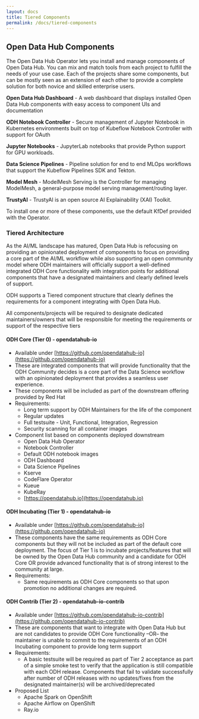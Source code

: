 ```yaml
---
layout: docs
title: Tiered Components
permalink: /docs/tiered-components
---
```


## Open Data Hub Components

The Open Data Hub Operator lets you install and manage components of Open Data Hub. You can mix and match tools from each project to fulfill the needs of your use case. Each of the projects share some components, but can be mostly seen as an extension of each other to provide a complete solution for both novice and skilled enterprise users.

**Open Data Hub Dashboard** -
A web dashboard that displays installed Open Data Hub components with easy access to component UIs and documentation

**ODH Notebook Controller** -
Secure management of Jupyter Notebook in Kubernetes environments built on top of Kubeflow Notebook Controller with support for OAuth

**Jupyter Notebooks** - JupyterLab notebooks that provide Python support for GPU workloads.

**Data Science Pipelines** - Pipeline solution for end to end MLOps workflows that support the Kubeflow Pipelines SDK and Tekton.

**Model Mesh** - ModelMesh Serving is the Controller for managing ModelMesh, a general-purpose model serving management/routing layer.

**TrustyAI** - TrustyAI is an open source AI Explainability (XAI) Toolkit.

To install one or more of these components, use the default KfDef provided with the Operator.

### Tiered Architecture

As the AI/ML landscape has matured, Open Data Hub is refocusing on providing an opinionated deployment of components to focus on providing a core part of the AI/ML workflow while also supporting an open community model where ODH maintainers will officially support a well-defined integrated ODH Core functionality with integration points for additional components that have a designated maintainers and clearly defined levels of support.

ODH supports a Tiered component structure that clearly defines the requirements for a component integrating with Open Data Hub.

All components/projects will be required to designate dedicated maintainers/owners that will be responsible for meeting the requirements or support of the respective tiers

#### ODH Core (Tier 0) - opendatahub-io
* Available under [https://github.com/opendatahub-io](https://github.com/opendatahub-io)
* These are integrated components that will provide functionality that the ODH Community decides is a core part of the Data Science workflow with an opinionated deployment that provides a seamless user experience.
* These components will be included as part of the downstream offering provided by Red Hat
* Requirements:
  * Long term support by ODH Maintainers for the life of the component
  * Regular updates
  * Full testsuite - Unit, Functional, Integration, Regression
  * Security scanning for all container images
* Component list based on components deployed downstream
  * Open Data Hub Operator
  * Notebook Controller
  * Default ODH notebook images
  * ODH Dashboard
  * Data Science Pipelines
  * Kserve
  * CodeFlare Operator
  * Kueue
  * KubeRay
  * [https://opendatahub.io](https://opendatahub.io)

#### ODH Incubating (Tier 1) - opendatahub-io
* Available under [https://github.com/opendatahub-io](https://github.com/opendatahub-io)
* These components have the same requirements as ODH Core components but they will not be included as part of the default core deployment.  The focus of Tier 1 is to incubate projects/features that will be owned by the Open Data Hub community and a candidate for ODH Core OR provide advanced functionality that is of strong interest to the community at large.
* Requirements:
  * Same requirements as ODH Core components so that upon promotion no additional changes are required.

#### ODH Contrib (Tier 2) - opendatahub-io-contrib
* Available under [https://github.com/opendatahub-io-contrib](https://github.com/opendatahub-io-contrib)
* These are components that want to integrate with Open Data Hub but are not candidates to provide ODH Core functionality –OR– the maintainer is unable to commit to the requirements of an ODH Incubating component to provide long term support
* Requirements:
  * A basic testsuite will be required as part of Tier 2 acceptance as part of a simple smoke test to verify that the application is still compatible with each ODH release.  Components that fail to validate successfully after <X> number of ODH releases with no updates/fixes from the designated maintainer(s) will be archived/deprecated
* Proposed List
  * Apache Spark on OpenShift
  * Apache Airflow on OpenShift
  * Ray.io